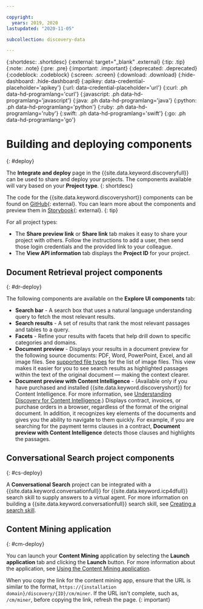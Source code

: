```yaml
---

copyright:
  years: 2019, 2020
lastupdated: "2020-11-05"

subcollection: discovery-data

---
```


{:shortdesc: .shortdesc}
{:external: target="_blank" .external}
{:tip: .tip}
{:note: .note}
{:pre: .pre}
{:important: .important}
{:deprecated: .deprecated}
{:codeblock: .codeblock}
{:screen: .screen}
{:download: .download}
{:hide-dashboard: .hide-dashboard}
{:apikey: data-credential-placeholder='apikey'} 
{:url: data-credential-placeholder='url'}
{:curl: .ph data-hd-programlang='curl'}
{:javascript: .ph data-hd-programlang='javascript'}
{:java: .ph data-hd-programlang='java'}
{:python: .ph data-hd-programlang='python'}
{:ruby: .ph data-hd-programlang='ruby'}
{:swift: .ph data-hd-programlang='swift'}
{:go: .ph data-hd-programlang='go'}

# Building and deploying components
{: #deploy}

<!-- c/s help for the *Integrate and deploy* page. Do not delete. -->

The **Integrate and deploy** page in the {{site.data.keyword.discoveryfull}} can be used to share and deploy your projects. The components available will vary based on your **Project type**.
{: shortdesc}

The code for the {{site.data.keyword.discoveryshort}} components can be found on [GitHub](https://github.com/watson-developer-cloud/discovery-components){: external}. You can learn more about the components and preview them in [Storybook](https://watson-developer-cloud.github.io/discovery-components/storybook){: external}. 
{: tip}

For all project types:

-  The **Share preview link** or **Share link** tab makes it easy to share your project with others. Follow the instructions to add a user, then send those login credentials and the provided link to your colleague.
-  The **View API information** tab displays the **Project ID** for your project.

## Document Retrieval project components
{: #dr-deploy}

The following components are available on the **Explore UI components** tab:

-  **Search bar** - A search box that uses a natural language understanding query to fetch the most relevant results.
-  **Search results** - A set of results that rank the most relevant passages and tables to a query. 
-  **Facets** - Refine your results with facets that help drill down to specific categories and domains.
-  **Document preview** - Displays your results in a document preview for the following source documents: PDF, Word, PowerPoint, Excel, and all image files. See [supported file types](/docs/discovery-data?topic=discovery-data-collections#supportedfiletypes) for the list of image files. This view makes it easier for you to see search results as highlighted passages within the text of the original document — making the context clearer.
-  **Document preview with Content Intelligence** - (Available only if you have purchased and installed {{site.data.keyword.discoveryshort}} for Content Intelligence. For more information, see [Understanding Discovery for Content Intelligence](/docs/discovery-data?topic=discovery-data-output_schema).) Displays contract, invoices, or purchase orders in a browser, regardless of the format of the original document. In addition, it recognizes key elements of the documents and gives you the ability to navigate to them quickly. For example, if you are searching for the payment terms clauses in a contract, **Document preview with Content Intelligence** detects those clauses and highlights the passages.


## Conversational Search project components
{: #cs-deploy}

A **Conversational Search** project can be integrated with a {{site.data.keyword.conversationfull}} for {{site.data.keyword.icp4dfull}} search skill to supply answers to a virtual agent. For more information on building a {{site.data.keyword.conversationfull}} search skill, see [Creating a search skill](/docs/assistant-data?topic=assistant-data-skill-search-add).



## Content Mining application
{: #cm-deploy}

You can launch your **Content Mining** application by selecting the **Launch application** tab and clicking the **Launch** button. For more information about the application, see [Using the Content Mining application](/docs/discovery-data?topic=discovery-data-contentminerapp).

When you copy the link for the content mining app, ensure that the URL is similar to the format, `https://{installation domain}/discovery/{ID}/cm/miner`. If the URL isn't complete, such as, `/cm/miner`, before copying the link, refresh the page.
{: important}
